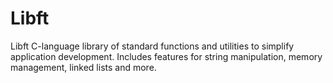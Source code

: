 # Libft
Libft  C-language library of standard functions and utilities to simplify application development. Includes features for string manipulation, memory management, linked lists and more.
